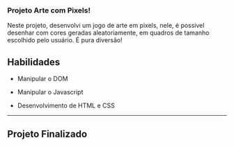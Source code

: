 ### Projeto Arte com Pixels!

Neste projeto, desenvolvi um jogo de arte em pixels, nele, é possivel desenhar com cores geradas aleatoriamente, em quadros de tamanho escolhido pelo usuário. É pura diversão!

## Habilidades

- Manipular o DOM

- Manipular o Javascript

- Desenvolvimento de HTML e CSS

---

## Projeto Finalizado